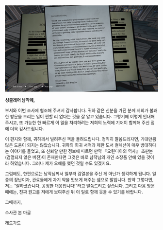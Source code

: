 ![IMG_1925.JPG](../images/IMG_1925.JPG)


**싱클레어 남작께,**

부서와 이번 조사에 협조해 주셔서 감사합니다.
귀하 같은 신분을 가진 분께 저희가 불쾌한 방문을 드리는 일이 편할 리 없다는 것을 잘 알고 있습니다.
그렇기에 이렇게 인내해 주시고, 또 가능한 한 빠르게 이 일을 처리하려는 저희의 노력에 기꺼이 함께해 주신 점에 더욱 감사드립니다.

이 편지와 함께, 귀하께서 빌려주신 책을 돌려드립니다.
정직히 말씀드리자면, 기대만큼 많은 도움이 되지는 않았습니다.
귀하의 희귀 서적과 제한 도서 컬렉션이 매우 방대하다는 이야기를 들었고,
또 신뢰할 만한 정보에 따르면
만약 『오린디아의 역사』 초판본(검열되지 않은 버전)이 존재한다면
그것은 바로 남작님의 개인 소장품 안에 있을 것이라 하였습니다.
그러나 제가 오해를 했던 것일 수도 있겠지요.

그럼에도, 한편으로는 남작님께서 일부러 검열본을 주신 게 아닌가 생각하게 됩니다.
일종의 장난이자, 관료들에게 자기 약을 맛보게 해주는 셈으로 말입니다.
만약 그렇다면, 저는 “잘하셨습니다, 공정한 대응입니다!”라고 말씀드리고 싶습니다.
그리고 다음 방문 때에는, 진짜 원고를 저에게 보여주신 뒤
이 일로 함께 웃을 수 있기를 바랍니다.

그때까지,

수사관 본 마글

레드가드
